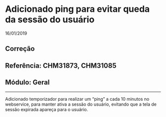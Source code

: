 # Adicionado ping para evitar queda da sessão do usuário
16/01/2019
## Correção
## Referência: CHM31873, CHM31085
## Módulo: Geral
***

Adicionado temporizador para realizar um “ping” a cada 10 minutos no webservice, para manter ativa a sessão do usuário, evitando que a tela de sessão expirada apareça para o usuário.